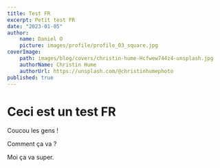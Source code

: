 ```yaml
---
title: Test FR
excerpt: Petit test FR
date: "2023-01-05"
author:
    name: Daniel O
    picture: images/profile/profile_03_square.jpg
coverImage:
    path: images/blog/covers/christin-hume-Hcfwew744z4-unsplash.jpg
    authorName: Christin Hume
    authorUrl: https://unsplash.com/@christinhumephoto
published: true
---
```



# Ceci est un test FR

Coucou les gens !

Comment ça va ?

Moi ça va super.
